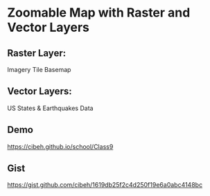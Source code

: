 # Zoomable Map with Raster and Vector Layers
## Raster Layer: 
Imagery Tile Basemap
## Vector Layers: 
US States & Earthquakes Data
## Demo
https://cibeh.github.io/school/Class9
## Gist
https://gist.github.com/cibeh/1619db25f2c4d250f19e6a0abc4148bc
